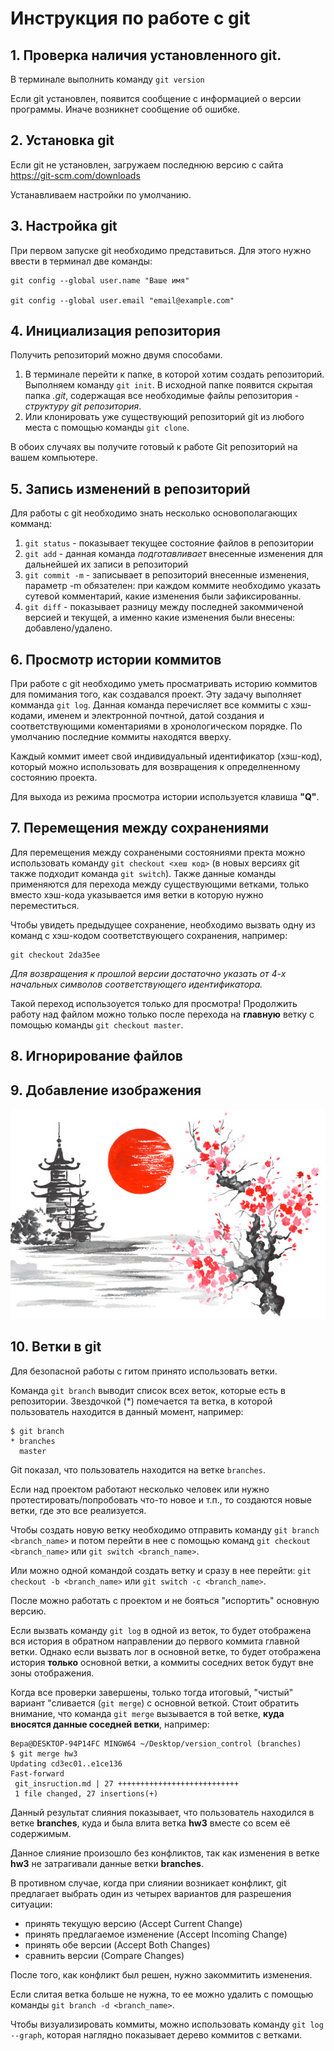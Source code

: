 # Инструкция по работе с git

## 1. Проверка наличия установленного git.

В терминале выполнить команду `git version`

Если git установлен, появится сообщение с информацией о версии программы. Иначе возникнет сообщение об ошибке.

## 2. Установка git
Если git не установлен, загружаем последнюю версию с сайта https://git-scm.com/downloads

Устанавливаем настройки по умолчанию.

## 3. Настройка git
При первом запуске git необходимо представиться. Для этого нужно ввести в терминал две команды:
```
git config --global user.name "Ваше имя"

git config --global user.email "email@example.com"
```

## 4. Инициализация репозитория
Получить репозиторий можно двумя способами.

1. В терминале перейти к папке, в которой хотим создать репозиторий. Выполняем команду `git init`. В исходной папке появится скрытая папка *.git*, содержащая все необходимые файлы репозитория - *структуру git репозитория*.
2. Или клонировать уже существующий репозиторий git из любого места с помощью команды `git clone`.

В обоих случаях вы получите готовый к работе Git репозиторий на вашем компьютере.

## 5. Запись изменений в репозиторий

Для работы с git необходимо знать несколько основополагающих комманд:

1. `git status` - показывает текущее состояние файлов в репозитории
2. `git add` - данная команда *подготавливает* внесенные изменения для дальнейшей их записи в репозиторий
3. `git commit -m` - записывает в репозиторий внесенные изменения, параметр -m обязателен: при каждом коммите необходимо указать сутевой комментарий, какие изменения были зафиксированны.
4. `git diff` - показывает разницу между последней закоммиченой версией и текущей, а именно какие изменения были внесены: добавлено/удалено. 

## 6. Просмотр истории коммитов

При работе с git необходимо уметь просматривать историю коммитов для помимания того, как создавался проект. Эту задачу выполняет комманда `git log`. Данная команда перечисляет все коммиты с хэш-кодами, именем и электронной почтной, датой создания и соответствующими коментариями в хронологическом порядке. По умолчанию последние коммиты находятся вверху.

Каждый коммит имеет свой индивидуальный идентификатор (хэш-код), который можно использовать для возвращения к определненному состоянию проекта. 

Для выхода из режима просмотра истории используется клавиша **"Q"**.

## 7. Перемещения между сохранениями

Для перемещения между сохранеными состояниями пректа можно использовать команду `git checkout <хеш код>` (в новых версиях git также подходит команда `git switch`). Также данные команды применяются для перехода между существующими ветками, только вместо хэш-кода указывается имя ветки в которую нужно переместиться.

Чтобы увидеть предыдущее сохранение, необходимо вызвать одну из команд с хэш-кодом соответствующего сохранения, например:
```
git checkout 2da35ee
```
*Для возвращения к прошлой версии достаточно указать от 4-х начальных символов соответствующего идентификатора.*

Такой переход использоуется только для просмотра! Продолжить работу над файлом можно только после перехода на **главную** ветку с помощью команды `git checkout master`.

## 8. Игнорирование файлов

## 9. Добавление изображения
![Japan](Japan.jpg)

## 10. Ветки в git
Для безопасной работы с гитом принято использовать ветки. 

Команда `git branch` выводит список всех веток, которые есть в репозитории.
Звездочкой (*) помечается та ветка, в которой пользователь находится в данный момент, например:
```
$ git branch 
* branches
  master
```
Git показал, что пользователь находится на ветке `branches`.

Если над проектом работают несколько человек или нужно протестировать/попробовать что-то новое и т.п., то создаются новые ветки, где это все реализуется. 

Чтобы создать новую ветку необходимо отправить команду `git branch <branch_name>` и потом перейти в нее с помощью команд `git checkout <branch_name>` или `git switch <branch_name>`.

Или можно одной командой создать ветку и сразу в нее перейти: `git checkout -b <branch_name>` или `git switch -c <branch_name>`.

После можно работать с проектом и не бояться "испортить" основную версию.

Если вызвать команду `git log` в одной из веток, то будет отображена вся история в обратном направлении до первого коммита главной ветки. Однако если вызвать лог в основной ветке, то будет отображена история **только** основной ветки, а коммиты соседних веток будут вне зоны отображения.

Когда все проверки завершены, только тогда итоговый, "чистый" вариант "сливается (`git merge`) с основной веткой. Стоит обратить внимание, что команда `git merge` вызывается в той ветке, **куда вносятся данные соседней ветки**, например:
```
Вера@DESKTOP-94P14FC MINGW64 ~/Desktop/version_control (branches)
$ git merge hw3 
Updating cd3ec01..e1ce136
Fast-forward
 git_insruction.md | 27 +++++++++++++++++++++++++++
 1 file changed, 27 insertions(+)
```
Данный результат слияния показывает, что пользователь находился в ветке **branches**, куда и была влита ветка **hw3** вместе со всем её содержимым.

Данное слияние произошло без конфликтов, так как изменения в ветке **hw3** не затрагивали данные ветки **branches**.

В противном случае, когда при слиянии возникает конфликт, git предлагает выбрать один из четырех вариантов для разрешения ситуации:
* принять текущую версию (Accept Current Change)
* принять предлагаемое изменение (Accept Incoming Change)
* принять обе версии (Accept Both Changes)
* сравнить версии (Compare Changes)

После того, как конфликт был решен, нужно закоммитить изменения.

Если слитая ветка больше не нужна, то ее можно удалить с помощью команды `git branch -d <branch_name>`.

Чтобы визуализировать коммиты, можно использовать команду `git log --graph`, которая наглядно показывает дерево коммитов с ветками.



